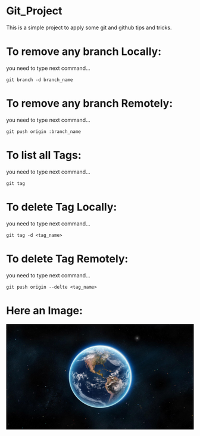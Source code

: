 # Git_Project
This is a simple project to apply some git and github tips and tricks.


# To remove any branch Locally:
you need to type next command...
```
git branch -d branch_name
``` 

# To remove any branch Remotely:
you need to type next command...
```
git push origin :branch_name
``` 


# To list all Tags:
you need to type next command...
```
git tag
``` 


# To delete Tag Locally:
you need to type next command...
```
git tag -d <tag_name>
``` 


# To delete Tag Remotely:
you need to type next command...
```
git push origin --delte <tag_name>
``` 

# Here an Image:
![](12.jpg)

